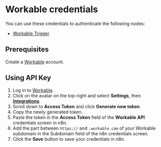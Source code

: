 # Workable credentials

You can use these credentials to authenticate the following nodes:

- [Workable Trigger](/integrations/builtin/trigger-nodes/n8n-nodes-base.workabletrigger/)

## Prerequisites

Create a [Workable](https://www.workable.com/) account.

## Using API Key

1. Log in to [Workable](https://www.workable.com/).
2. Click on the avatar on the top-right and select **Settings**, then **[Integrations](https://workable.com/backend/settings/integrations)**.
3. Scroll down to **Access Token** and click **Generate new token**.
4. Copy the newly generated token.
6. Paste the token in the **Access Token** field of the **Workable API** credentials screen in n8n.
7. Add the part between `https://` and `.workable.com` of your Workable subdomain in the Subdomain field of the n8n credentials screen.
8. Click the **Save** button to save your credentials in n8n.
